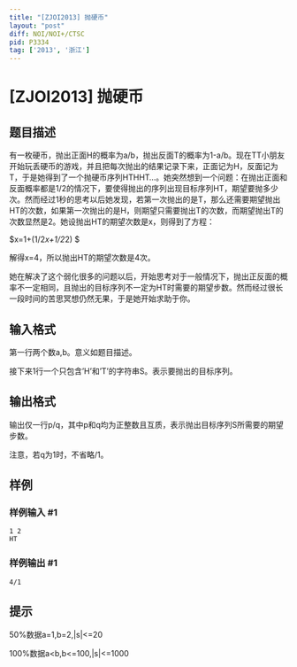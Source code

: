 ```yaml
---
title: "[ZJOI2013] 抛硬币"
layout: "post"
diff: NOI/NOI+/CTSC
pid: P3334
tag: ['2013', '浙江']
---
```

# [ZJOI2013] 抛硬币
## 题目描述

有一枚硬币，抛出正面H的概率为a/b，抛出反面T的概率为1-a/b。现在TT小朋友开始玩丢硬币的游戏，并且把每次抛出的结果记录下来，正面记为H，反面记为T，于是她得到了一个抛硬币序列HTHHT…。她突然想到一个问题：在抛出正面和反面概率都是1/2的情况下，要使得抛出的序列出现目标序列HT，期望要抛多少次。然而经过1秒的思考以后她发现，若第一次抛出的是T，那么还需要期望抛出HT的次数，如果第一次抛出的是H，则期望只需要抛出T的次数，而期望抛出T的次数显然是2。她设抛出HT的期望次数是x，则得到了方程：

$x=1+(1/2*x+1/2*2) $

解得x=4，所以抛出HT的期望次数是4次。

她在解决了这个弱化很多的问题以后，开始思考对于一般情况下，抛出正反面的概率不一定相同，且抛出的目标序列不一定为HT时需要的期望步数。然而经过很长一段时间的苦思冥想仍然无果，于是她开始求助于你。

## 输入格式

第一行两个数a,b。意义如题目描述。

接下来1行一个只包含’H’和’T’的字符串S。表示要抛出的目标序列。

## 输出格式

输出仅一行p/q，其中p和q均为正整数且互质，表示抛出目标序列S所需要的期望步数。

注意，若q为1时，不省略/1。

## 样例

### 样例输入 #1
```
1 2
HT
```
### 样例输出 #1
```
4/1
```
## 提示

50%数据a=1,b=2,|s|<=20

100%数据a<b,b<=100,|s|<=1000

